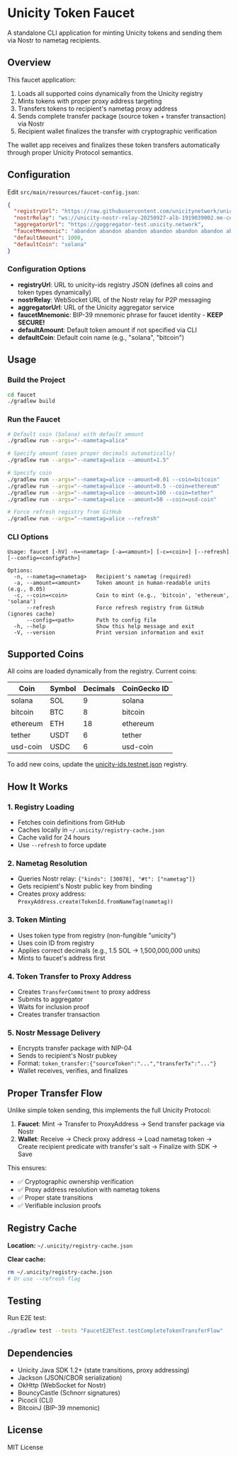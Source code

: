 # Unicity Token Faucet

A standalone CLI application for minting Unicity tokens and sending them via Nostr to nametag recipients.

## Overview

This faucet application:
1. Loads all supported coins dynamically from the Unicity registry
2. Mints tokens with proper proxy address targeting
3. Transfers tokens to recipient's nametag proxy address
4. Sends complete transfer package (source token + transfer transaction) via Nostr
5. Recipient wallet finalizes the transfer with cryptographic verification

The wallet app receives and finalizes these token transfers automatically through proper Unicity Protocol semantics.

## Configuration

Edit `src/main/resources/faucet-config.json`:

```json
{
  "registryUrl": "https://raw.githubusercontent.com/unicitynetwork/unicity-ids/refs/heads/main/unicity-ids.testnet.json",
  "nostrRelay": "ws://unicity-nostr-relay-20250927-alb-1919039002.me-central-1.elb.amazonaws.com:8080",
  "aggregatorUrl": "https://goggregator-test.unicity.network",
  "faucetMnemonic": "abandon abandon abandon abandon abandon abandon abandon abandon abandon abandon abandon about",
  "defaultAmount": 1000,
  "defaultCoin": "solana"
}
```

### Configuration Options

- **registryUrl**: URL to unicity-ids registry JSON (defines all coins and token types dynamically)
- **nostrRelay**: WebSocket URL of the Nostr relay for P2P messaging
- **aggregatorUrl**: URL of the Unicity aggregator service
- **faucetMnemonic**: BIP-39 mnemonic phrase for faucet identity - **KEEP SECURE!**
- **defaultAmount**: Default token amount if not specified via CLI
- **defaultCoin**: Default coin name (e.g., "solana", "bitcoin")

## Usage

### Build the Project

```bash
cd faucet
./gradlew build
```

### Run the Faucet

```bash
# Default coin (Solana) with default amount
./gradlew run --args="--nametag=alice"

# Specify amount (uses proper decimals automatically)
./gradlew run --args="--nametag=alice --amount=1.5"

# Specify coin
./gradlew run --args="--nametag=alice --amount=0.01 --coin=bitcoin"
./gradlew run --args="--nametag=alice --amount=0.5 --coin=ethereum"
./gradlew run --args="--nametag=alice --amount=100 --coin=tether"
./gradlew run --args="--nametag=alice --amount=50 --coin=usd-coin"

# Force refresh registry from GitHub
./gradlew run --args="--nametag=alice --refresh"
```

### CLI Options

```
Usage: faucet [-hV] -n=<nametag> [-a=<amount>] [-c=<coin>] [--refresh] [--config=<configPath>]

Options:
  -n, --nametag=<nametag>   Recipient's nametag (required)
  -a, --amount=<amount>     Token amount in human-readable units (e.g., 0.05)
  -c, --coin=<coin>         Coin to mint (e.g., 'bitcoin', 'ethereum', 'solana')
      --refresh             Force refresh registry from GitHub (ignores cache)
      --config=<path>       Path to config file
  -h, --help                Show this help message and exit
  -V, --version             Print version information and exit
```

## Supported Coins

All coins are loaded dynamically from the registry. Current coins:

| Coin | Symbol | Decimals | CoinGecko ID |
|------|--------|----------|--------------|
| solana | SOL | 9 | solana |
| bitcoin | BTC | 8 | bitcoin |
| ethereum | ETH | 18 | ethereum |
| tether | USDT | 6 | tether |
| usd-coin | USDC | 6 | usd-coin |

To add new coins, update the [unicity-ids.testnet.json](https://github.com/unicitynetwork/unicity-ids/blob/main/unicity-ids.testnet.json) registry.

## How It Works

### 1. Registry Loading
- Fetches coin definitions from GitHub
- Caches locally in `~/.unicity/registry-cache.json`
- Cache valid for 24 hours
- Use `--refresh` to force update

### 2. Nametag Resolution
- Queries Nostr relay: `{"kinds": [30078], "#t": ["nametag"]}`
- Gets recipient's Nostr public key from binding
- Creates proxy address: `ProxyAddress.create(TokenId.fromNameTag(nametag))`

### 3. Token Minting
- Uses token type from registry (non-fungible "unicity")
- Uses coin ID from registry
- Applies correct decimals (e.g., 1.5 SOL → 1,500,000,000 units)
- Mints to faucet's address first

### 4. Token Transfer to Proxy Address
- Creates `TransferCommitment` to proxy address
- Submits to aggregator
- Waits for inclusion proof
- Creates transfer transaction

### 5. Nostr Message Delivery
- Encrypts transfer package with NIP-04
- Sends to recipient's Nostr pubkey
- Format: `token_transfer:{"sourceToken":"...","transferTx":"..."}`
- Wallet receives, verifies, and finalizes

## Proper Transfer Flow

Unlike simple token sending, this implements the full Unicity Protocol:

1. **Faucet**: Mint → Transfer to ProxyAddress → Send transfer package via Nostr
2. **Wallet**: Receive → Check proxy address → Load nametag token → Create recipient predicate with transfer's salt → Finalize with SDK → Save

This ensures:
- ✅ Cryptographic ownership verification
- ✅ Proxy address resolution with nametag tokens
- ✅ Proper state transitions
- ✅ Verifiable inclusion proofs

## Registry Cache

**Location:** `~/.unicity/registry-cache.json`

**Clear cache:**
```bash
rm ~/.unicity/registry-cache.json
# Or use --refresh flag
```

## Testing

Run E2E test:
```bash
./gradlew test --tests "FaucetE2ETest.testCompleteTokenTransferFlow"
```

## Dependencies

- Unicity Java SDK 1.2+ (state transitions, proxy addressing)
- Jackson (JSON/CBOR serialization)
- OkHttp (WebSocket for Nostr)
- BouncyCastle (Schnorr signatures)
- Picocli (CLI)
- BitcoinJ (BIP-39 mnemonic)

## License

MIT License
